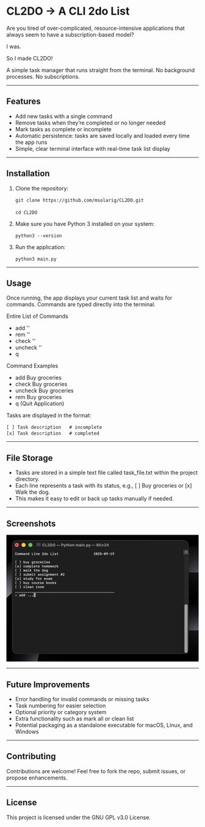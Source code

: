 # CL2DO -> A CLI 2do List

Are you tired of over-complicated, resource-intensive applications that always seem to have a subscription-based model?

I was.

So I made CL2DO!

A simple task manager that runs straight from the terminal. No background processes. No subscriptions.

---

## Features
*   Add new tasks with a single command
*   Remove tasks when they’re completed or no longer needed
*	Mark tasks as complete or incomplete
*   Automatic persistence: tasks are saved locally and loaded every time the app runs
*	Simple, clear terminal interface with real-time task list display

---

## Installation
	
 1.	Clone the repository:

	```
 	git clone https://github.com/msolarig/CL2DO.git

 	cd CL2DO
	```
 
2.	Make sure you have Python 3 installed on your system:

	```
	python3 --version
 	```
 
3.	Run the application:

	```
	python3 main.py
	```


---

## Usage

Once running, the app displays your current task list and waits for commands. Commands are typed directly into the terminal.

Entire List of Commands
* add '<task>'
* rem '<task>'
* check '<task>'
* uncheck '<task>'
* q

Command Examples
* add Buy groceries
* check Buy groceries
* uncheck Buy groceries
* rem Buy groceries
* q (Quit Application)

Tasks are displayed in the format:

```
[ ] Task description   # incomplete
[x] Task description   # completed
```

---

## File Storage

* Tasks are stored in a simple text file called task_file.txt within the project directory.
* Each line represents a task with its status, e.g., [ ] Buy groceries or [x] Walk the dog.
* This makes it easy to edit or back up tasks manually if needed.

---
## Screenshots

![Alt text](/screenshots/screenshot_1.png?raw=true "Screenshot 1")

---

## Future Improvements

* Error handling for invalid commands or missing tasks
* Task numbering for easier selection
* Optional priority or category system
* Extra functionality such as mark all or clean list
* Potential packaging as a standalone executable for macOS, Linux, and Windows

---

## Contributing

Contributions are welcome! Feel free to fork the repo, submit issues, or propose enhancements.

---

## License

This project is licensed under the GNU GPL v3.0 License.
